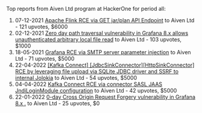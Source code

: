 Top reports from Aiven Ltd program at HackerOne for period all:

1. 07-12-2021 [Apache Flink RCE via GET jar/plan API Endpoint](https://hackerone.com/reports/1418891) to Aiven Ltd - 121 upvotes, $6000
2. 02-12-2021 [Zero day path traversal vulnerability in Grafana 8.x allows unauthenticated arbitrary local file read](https://hackerone.com/reports/1415820) to Aiven Ltd - 103 upvotes, $1000
3. 18-05-2021 [Grafana RCE via SMTP server parameter injection](https://hackerone.com/reports/1200647) to Aiven Ltd - 71 upvotes, $5000
4. 22-04-2022 [[Kafka Connect] [JdbcSinkConnector][HttpSinkConnector] RCE by leveraging file upload via SQLite JDBC driver and SSRF to internal Jolokia](https://hackerone.com/reports/1547877) to Aiven Ltd - 54 upvotes, $5000
5. 04-04-2022 [Kafka Connect RCE via connector SASL  JAAS JndiLoginModule configuration](https://hackerone.com/reports/1529790) to Aiven Ltd - 42 upvotes, $5000
6. 22-01-2022 [0-day Cross Origin Request Forgery vulnerability in Grafana 8.x .](https://hackerone.com/reports/1458236) to Aiven Ltd - 25 upvotes, $0
